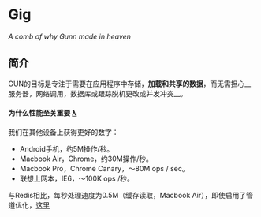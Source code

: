# Gig
_A comb of why Gunn made in heaven_

## 简介

GUN的目标是专注于需要在应用程序中存储，__加载和共享的数据__，而无需担心__服务器，网络调用，数据库或跟踪脱机更改或并发冲突__。

#### 为什么性能至关重要 [λ](https://gun.eco/docs/100000-ops-sec-in-IE6-on-2GB-Atom-CPU)

我们在其他设备上获得更好的数字：

+ Android手机，约5M操作/秒。
+ Macbook Air，Chrome，约30M操作/秒。
+ Macbook Pro，Chrome Canary，〜80M ops / sec。
+ 联想上网本，IE6，〜100K ops /秒。

与Redis相比，每秒处理速度为0.5M（缓存读取，Macbook Air），即使启用了管道优化，[这里](https://redis.io/topics/benchmarks)





